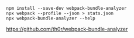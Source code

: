 ```
npm install --save-dev webpack-bundle-analyzer
npx webpack --profile --json > stats.json
npx webpack-bundle-analyzer --help
```

https://github.com/th0r/webpack-bundle-analyzer

